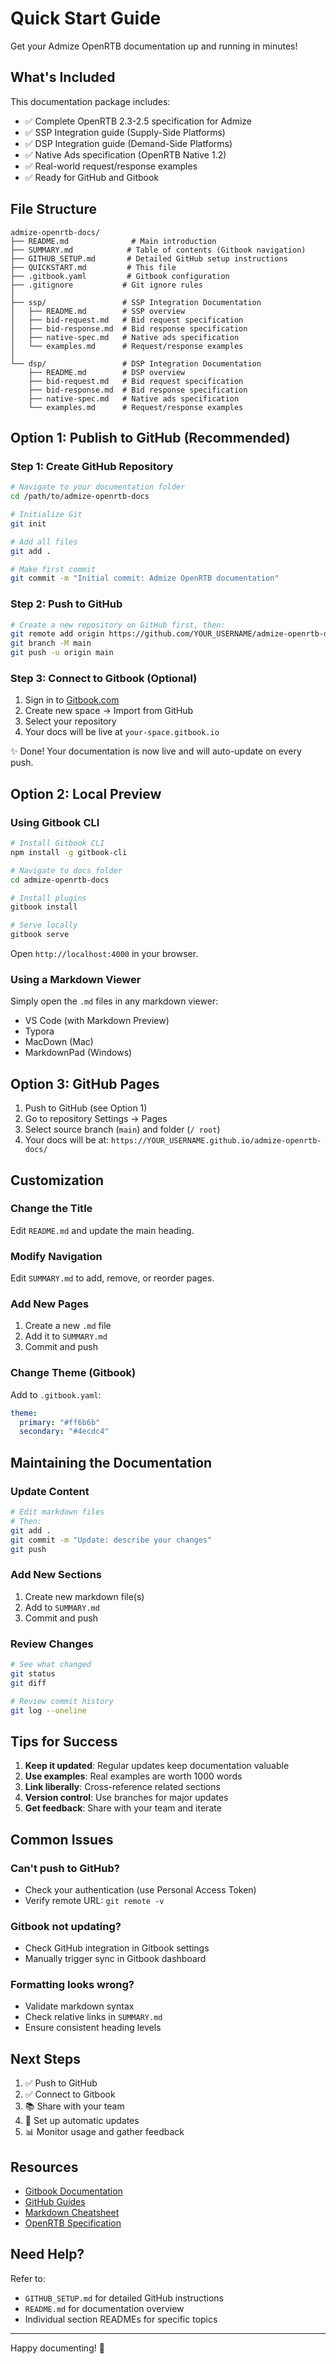 # Quick Start Guide

Get your Admize OpenRTB documentation up and running in minutes!

## What's Included

This documentation package includes:

- ✅ Complete OpenRTB 2.3-2.5 specification for Admize
- ✅ SSP Integration guide (Supply-Side Platforms)
- ✅ DSP Integration guide (Demand-Side Platforms)
- ✅ Native Ads specification (OpenRTB Native 1.2)
- ✅ Real-world request/response examples
- ✅ Ready for GitHub and Gitbook

## File Structure

```
admize-openrtb-docs/
├── README.md              # Main introduction
├── SUMMARY.md            # Table of contents (Gitbook navigation)
├── GITHUB_SETUP.md       # Detailed GitHub setup instructions
├── QUICKSTART.md         # This file
├── .gitbook.yaml         # Gitbook configuration
├── .gitignore           # Git ignore rules
│
├── ssp/                 # SSP Integration Documentation
│   ├── README.md        # SSP overview
│   ├── bid-request.md   # Bid request specification
│   ├── bid-response.md  # Bid response specification
│   ├── native-spec.md   # Native ads specification
│   └── examples.md      # Request/response examples
│
└── dsp/                 # DSP Integration Documentation
    ├── README.md        # DSP overview
    ├── bid-request.md   # Bid request specification
    ├── bid-response.md  # Bid response specification
    ├── native-spec.md   # Native ads specification
    └── examples.md      # Request/response examples
```

## Option 1: Publish to GitHub (Recommended)

### Step 1: Create GitHub Repository

```bash
# Navigate to your documentation folder
cd /path/to/admize-openrtb-docs

# Initialize Git
git init

# Add all files
git add .

# Make first commit
git commit -m "Initial commit: Admize OpenRTB documentation"
```

### Step 2: Push to GitHub

```bash
# Create a new repository on GitHub first, then:
git remote add origin https://github.com/YOUR_USERNAME/admize-openrtb-docs.git
git branch -M main
git push -u origin main
```

### Step 3: Connect to Gitbook (Optional)

1. Sign in to [Gitbook.com](https://www.gitbook.com)
2. Create new space → Import from GitHub
3. Select your repository
4. Your docs will be live at `your-space.gitbook.io`

✨ Done! Your documentation is now live and will auto-update on every push.

## Option 2: Local Preview

### Using Gitbook CLI

```bash
# Install Gitbook CLI
npm install -g gitbook-cli

# Navigate to docs folder
cd admize-openrtb-docs

# Install plugins
gitbook install

# Serve locally
gitbook serve
```

Open `http://localhost:4000` in your browser.

### Using a Markdown Viewer

Simply open the `.md` files in any markdown viewer:
- VS Code (with Markdown Preview)
- Typora
- MacDown (Mac)
- MarkdownPad (Windows)

## Option 3: GitHub Pages

1. Push to GitHub (see Option 1)
2. Go to repository Settings → Pages
3. Select source branch (`main`) and folder (`/ root`)
4. Your docs will be at: `https://YOUR_USERNAME.github.io/admize-openrtb-docs/`

## Customization

### Change the Title
Edit `README.md` and update the main heading.

### Modify Navigation
Edit `SUMMARY.md` to add, remove, or reorder pages.

### Add New Pages
1. Create a new `.md` file
2. Add it to `SUMMARY.md`
3. Commit and push

### Change Theme (Gitbook)
Add to `.gitbook.yaml`:
```yaml
theme:
  primary: "#ff6b6b"
  secondary: "#4ecdc4"
```

## Maintaining the Documentation

### Update Content

```bash
# Edit markdown files
# Then:
git add .
git commit -m "Update: describe your changes"
git push
```

### Add New Sections

1. Create new markdown file(s)
2. Add to `SUMMARY.md`
3. Commit and push

### Review Changes

```bash
# See what changed
git status
git diff

# Review commit history
git log --oneline
```

## Tips for Success

1. **Keep it updated**: Regular updates keep documentation valuable
2. **Use examples**: Real examples are worth 1000 words
3. **Link liberally**: Cross-reference related sections
4. **Version control**: Use branches for major updates
5. **Get feedback**: Share with your team and iterate

## Common Issues

### Can't push to GitHub?
- Check your authentication (use Personal Access Token)
- Verify remote URL: `git remote -v`

### Gitbook not updating?
- Check GitHub integration in Gitbook settings
- Manually trigger sync in Gitbook dashboard

### Formatting looks wrong?
- Validate markdown syntax
- Check relative links in `SUMMARY.md`
- Ensure consistent heading levels

## Next Steps

1. ✅ Push to GitHub
2. ✅ Connect to Gitbook
3. 📚 Share with your team
4. 🔄 Set up automatic updates
5. 📊 Monitor usage and gather feedback

## Resources

- [Gitbook Documentation](https://docs.gitbook.com)
- [GitHub Guides](https://guides.github.com)
- [Markdown Cheatsheet](https://www.markdownguide.org/cheat-sheet/)
- [OpenRTB Specification](https://www.iab.com/guidelines/openrtb/)

## Need Help?

Refer to:
- `GITHUB_SETUP.md` for detailed GitHub instructions
- `README.md` for documentation overview
- Individual section READMEs for specific topics

---

Happy documenting! 🚀

